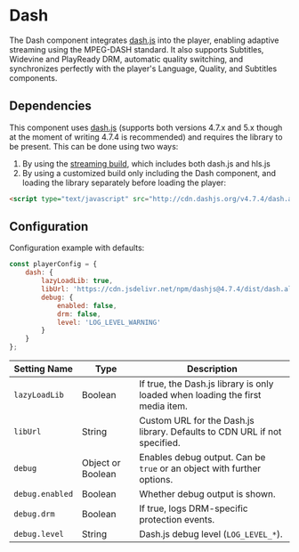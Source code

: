 # Dash

The Dash component integrates [dash.js](https://github.com/Dash-Industry-Forum/dash.js) into the player, enabling adaptive streaming using the MPEG-DASH standard. It also supports Subtitles, Widevine and PlayReady DRM, automatic quality switching, and synchronizes perfectly with the player's Language, Quality, and Subtitles components.

## Dependencies

This component uses  [dash.js](https://github.com/Dash-Industry-Forum/dash.js) (supports both versions 4.7.x and 5.x though at the moment of writing 4.7.4 is recommended) and requires the library to be present. This can be done using two ways:

1. By using the [streaming build](../../Setup.md), which includes both dash.js and hls.js
2. By using a customized build only including the Dash component, and loading the library separately before loading the player:

```html
<script type="text/javascript" src="http://cdn.dashjs.org/v4.7.4/dash.all.min.js"></script>
```

## Configuration

Configuration example with defaults:

```javascript
const playerConfig = {
    dash: {
        lazyLoadLib: true,
        libUrl: 'https://cdn.jsdelivr.net/npm/dashjs@4.7.4/dist/dash.all.min.js',
        debug: {
            enabled: false,
            drm: false,
            level: 'LOG_LEVEL_WARNING'
        }
    }
};
```

| Setting Name    | Type              | Description                                                  |
| --------------- | ----------------- | ------------------------------------------------------------ |
| `lazyLoadLib`   | Boolean           | If true, the Dash.js library is only loaded when loading the first media item. |
| `libUrl`        | String            | Custom URL for the Dash.js library. Defaults to CDN URL if not specified. |
| `debug`         | Object or Boolean | Enables debug output. Can be `true` or an object with further options. |
| `debug.enabled` | Boolean           | Whether debug output is shown.                               |
| `debug.drm`     | Boolean           | If true, logs DRM-specific protection events.                |
| `debug.level`   | String            | Dash.js debug level (`LOG_LEVEL_*`).                         |
